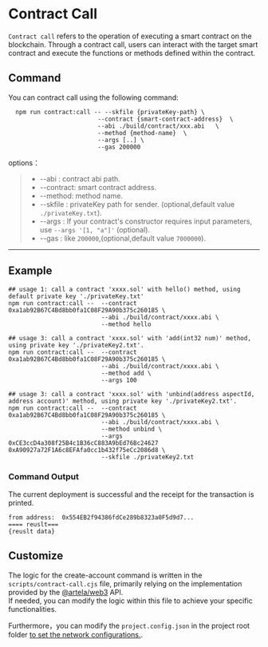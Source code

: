 # Contract Call

`Contract call` refers to the operation of executing a smart contract on the blockchain. Through a contract call, users
can interact with the target smart contract and execute the functions or methods defined within the contract.

## Command

You can contract call using the following command:

```shell
  npm run contract:call -- --skfile {privateKey-path} \
                         --contract {smart-contract-address}  \
                         --abi ./build/contract/xxx.abi   \
                         --method {method-name}  \
                         --args [..] \
                         --gas 200000 
```

options：
> * --abi : contract abi path.
> * --contract:  smart contract address.
> * --method:  method name.
> * --skfile : privateKey path for sender. (optional,default value `./privateKey.txt`).
> * --args : If your contract's constructor requires input parameters, use `--args '[1, "a"]'` (optional).
> * --gas : like `200000`,(optional,default value `7000000`).
---

## Example

```shell
## usage 1: call a contract 'xxxx.sol' with hello() method, using default private key './privateKey.txt'
npm run contract:call --  --contract 0xa1ab92B67C4Bd8bb0fa1C08F29A90b375c260185 \
                          --abi ./build/contract/xxxx.abi \
                          --method hello
                        
## usage 3: call a contract 'xxxx.sol' with 'add(int32 num)' method, using private key './privateKey2.txt'.
npm run contract:call --  --contract 0xa1ab92B67C4Bd8bb0fa1C08F29A90b375c260185 \
                          --abi ./build/contract/xxxx.abi \
                          --method add \
                          --args 100
                    
## usage 3: call a contract 'xxxx.sol' with 'unbind(address aspectId, address account)' method, using private key './privateKey2.txt'.
npm run contract:call --  --contract 0xa1ab92B67C4Bd8bb0fa1C08F29A90b375c260185 \
                          --abi ./build/contract/xxxx.abi \
                          --method unbind \
                          --args 0xCE3ccD4a308f25B4c1B36cC883A9bEd76Bc24627 0xA90927a72F1A6c8EFAfa0cc1b432f75eCc2086d8 \
                          --skfile ./privateKey2.txt
```

### Command Output

The current deployment is successful and the receipt for the transaction is printed.

```shell
from address:  0x554EB2f94386fdCe289b8323a0F5d9d7...
==== reuslt=== 
{reuslt data}
```

## Customize

The logic for the create-account command is written in the `scripts/contract-call.cjs` file, primarily relying on the
implementation provided by the [@artela/web3](/develop/client/artela-web3.js) API.   
If needed, you can modify the logic within this file to achieve your specific functionalities.

Furthermore，you can modify the `project.config.json` in the project root folder [to set the network configurations.](/develop/reference/aspect-tool/config#2network-rpc).
